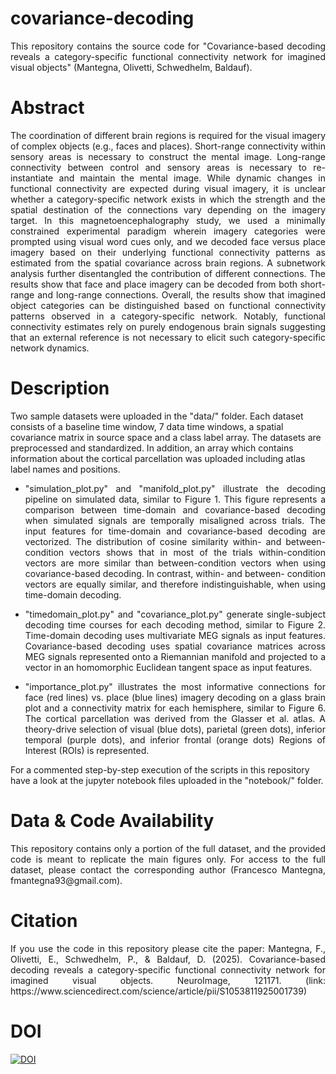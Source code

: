 # covariance-decoding

<p align="justify"> This repository contains the source code for "Covariance-based decoding reveals a category-specific functional connectivity network for imagined visual objects" (Mantegna, Olivetti, Schwedhelm, Baldauf). </p>

# Abstract

<p align="justify"> The coordination of different brain regions is required for the visual imagery of complex objects (e.g., faces and places). Short-range connectivity within sensory areas is necessary to construct the mental image. Long-range connectivity between control and sensory areas is necessary to re-instantiate and maintain the mental image. While dynamic changes in functional connectivity are expected during visual imagery, it is unclear whether a category-specific network exists in which the strength and the spatial destination of the connections vary depending on the imagery target. In this magnetoencephalography study, we used a minimally constrained experimental paradigm wherein imagery categories were prompted using visual word cues only, and we decoded face versus place imagery based on their underlying functional connectivity patterns as estimated from the spatial covariance across brain regions. A subnetwork analysis further disentangled the contribution of different connections. The results show that face and place imagery can be decoded from both short-range and long-range connections. Overall, the results show that imagined object categories can be distinguished based on functional connectivity patterns observed in a category-specific network. Notably, functional connectivity estimates rely on purely endogenous brain signals suggesting that an external reference is not necessary to elicit such category-specific network dynamics. </p>

# Description

Two sample datasets were uploaded in the "data/" folder. Each dataset consists of a baseline time window, 7 data time windows, a spatial covariance matrix in source space and a class label array. The datasets are preprocessed and standardized. In addition, an array which contains information about the cortical parcellation was uploaded including atlas label names and positions.

* <p align="justify"> "simulation_plot.py" and "manifold_plot.py" illustrate the decoding pipeline on simulated data, similar to Figure 1. This figure represents a comparison between time-domain and covariance-based decoding when simulated signals are temporally misaligned across trials. The input features for time-domain and covariance-based decoding are vectorized. The distribution of cosine similarity within- and between- condition vectors shows that in most of the trials within-condition vectors are more similar than between-condition vectors when using covariance-based decoding. In contrast, within- and between- condition vectors are equally similar, and therefore indistinguishable, when using time-domain decoding. </p>

* <p align="justify"> "timedomain_plot.py" and "covariance_plot.py" generate single-subject decoding time courses for each decoding method, similar to Figure 2. Time-domain decoding uses multivariate MEG signals as input features. Covariance-based decoding uses spatial covariance matrices across MEG signals represented onto a Riemannian manifold and projected to a vector in an homomorphic Euclidean tangent space as input features. </p>

* <p align="justify"> "importance_plot.py" illustrates the most informative connections for face (red lines) vs. place (blue lines) imagery decoding on a glass brain plot and a connectivity matrix for each hemisphere, similar to Figure 6. The cortical parcellation was derived from the Glasser et al. atlas. A theory-drive selection of visual (blue dots), parietal (green dots), inferior temporal (purple dots), and inferior frontal (orange dots) Regions of Interest (ROIs) is represented. </p>

For a commented step-by-step execution of the scripts in this repository have a look at the jupyter notebook files uploaded in the "notebook/" folder.

# Data & Code Availability

<p align="justify"> This repository contains only a portion of the full dataset, and the provided code is meant to replicate the main figures only. For access to the full dataset, please contact the corresponding author (Francesco Mantegna, fmantegna93@gmail.com). </p>

# Citation

<p align="justify"> If you use the code in this repository please cite the paper: Mantegna, F., Olivetti, E., Schwedhelm, P., & Baldauf, D. (2025). Covariance-based decoding reveals a category-specific functional connectivity network for imagined visual objects. NeuroImage, 121171. (link: https://www.sciencedirect.com/science/article/pii/S1053811925001739) </p>

# DOI

[![DOI](https://zenodo.org/badge/DOI/10.5281/zenodo.14536754.svg)](https://doi.org/10.5281/zenodo.14536754)
